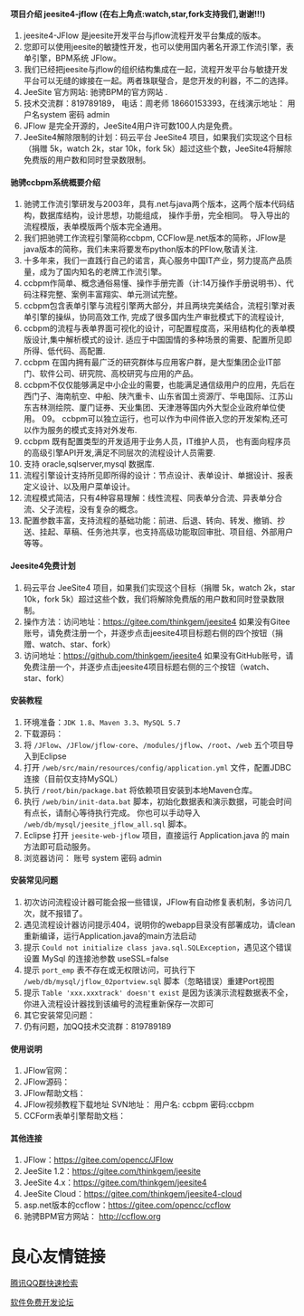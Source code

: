 ﻿#### 项目介绍 jeesite4-jflow  (在右上角点:watch,star,fork支持我们,谢谢!!!)

1. jeesite4-JFlow 是jeesite开发平台与jflow流程开发平台集成的版本。
2. 您即可以使用jeesite的敏捷性开发，也可以使用国内著名开源工作流引擎，表单引擎，BPM系统 JFlow。
3. 我们已经把jeesite与jflow的组织结构集成在一起，流程开发平台与敏捷开发平台可以无缝的嫁接在一起。两者珠联璧合，是您开发的利器，不二的选择。
4. JeeSite 官方网站:    驰骋BPM的官方网站   .
5. 技术交流群：819789189， 电话：周老师 18660153393，在线演示地址：  用户名system 密码 admin 
7. JFlow 是完全开源的，JeeSite4用户许可数100人内是免费。
8. JeeSite4解除限制的计划：码云平台 JeeSite4 项目，如果我们实现这个目标（捐赠 5k，watch 2k，star 10k，fork 5k）超过这些个数，JeeSite4将解除免费版的用户数和同时登录数限制。

#### 驰骋ccbpm系统概要介绍

01. 驰骋工作流引擎研发与2003年，具有.net与java两个版本，这两个版本代码结构，数据库结构，设计思想，功能组成， 操作手册，完全相同。 导入导出的流程模版，表单模版两个版本完全通用。
02. 我们把驰骋工作流程引擎简称ccbpm, CCFlow是.net版本的简称，JFlow是java版本的简称，我们未来将要发布python版本的PFlow,敬请关注.
03. 十多年来，我们一直践行自己的诺言，真心服务中国IT产业，努力提高产品质量，成为了国内知名的老牌工作流引擎。
04. ccbpm作简单、概念通俗易懂、操作手册完善（计:14万操作手册说明书）、代码注释完整、案例丰富翔实、单元测试完整。
05. ccbpm包含表单引擎与流程引擎两大部分，并且两块完美结合，流程引擎对表单引擎的操纵，协同高效工作, 完成了很多国内生产审批模式下的流程设计,
06. ccbpm的流程与表单界面可视化的设计，可配置程度高，采用结构化的表单模版设计,集中解析模式的设计. 适应于中国国情的多种场景的需要、配置所见即所得、低代码、高配置.
07. ccbpm 在国内拥有最广泛的研究群体与应用客户群，是大型集团企业IT部门、软件公司、研究院、高校研究与应用的产品。
08. ccbpm不仅仅能够满足中小企业的需要，也能满足通信级用户的应用，先后在西门子、海南航空、中船、陕汽重卡、山东省国土资源厅、华电国际、江苏山东吉林测绘院、厦门证券、天业集团、天津港等国内外大型企业政府单位使用。
09。  ccbpm可以独立运行，也可以作为中间件嵌入您的开发架构,还可以作为服务的模式支持对外发布.
10. ccbpm 既有配置类型的开发适用于业务人员，IT维护人员， 也有面向程序员的高级引擎API开发,满足不同层次的流程设计人员需要.
11. 支持 oracle,sqlserver,mysql 数据库.
12. 流程引擎设计支持所见即所得的设计：节点设计、表单设计、单据设计、报表定义设计、以及用户菜单设计。
13. 流程模式简洁，只有4种容易理解：线性流程、同表单分合流、异表单分合流、父子流程，没有复杂的概念。
14. 配置参数丰富，支持流程的基础功能：前进、后退、转向、转发、撤销、抄送、挂起、草稿、任务池共享，也支持高级功能取回审批、项目组、外部用户等等。

#### Jeesite4免费计划

1. 码云平台 JeeSite4 项目，如果我们实现这个目标（捐赠 5k，watch 2k，star 10k，fork 5k）超过这些个数，我们将解除免费版的用户数和同时登录数限制。
2. 操作方法：访问地址：https://gitee.com/thinkgem/jeesite4
   如果没有Gitee账号，请免费注册一个，并逐步点击jeesite4项目标题右侧的四个按钮（捐赠、watch、star、fork）
3. 访问地址：https://github.com/thinkgem/jeesite4
   如果没有GitHub账号，请免费注册一个，并逐步点击jeesite4项目标题右侧的三个按钮（watch、star、fork）

#### 安装教程

1. 环境准备：`JDK 1.8`、`Maven 3.3`、`MySQL 5.7`
2. 下载源码： 
3. 将 `/JFlow`、`/JFlow/jflow-core`、`/modules/jflow`、`/root`、`/web` 五个项目导入到Eclipse
4. 打开  `/web/src/main/resources/config/application.yml` 文件，配置JDBC连接（目前仅支持MySQL）
5. 执行 `/root/bin/package.bat` 将依赖项目安装到本地Maven仓库。
6. 执行 `/web/bin/init-data.bat` 脚本，初始化数据表和演示数据，可能会时间有点长，请耐心等待执行完成。
        你也可以手动导入 `/web/db/mysql/jeesite_jflow_all.sql` 脚本。 
7. Eclipse 打开 `jeesite-web-jflow` 项目，直接运行 Application.java 的 main 方法即可启动服务。
8. 浏览器访问：   账号 system 密码 admin

#### 安装常见问题

1. 初次访问流程设计器可能会报一些错误，JFlow有自动修复表机制，多访问几次，就不报错了。
2. 遇见流程设计器访问提示404，说明你的webapp目录没有部署成功，请clean重新编译，运行Application.java的main方法启动
3. 提示 `Could not initialize class java.sql.SQLException`，遇见这个错误设置 MySql 的连接池参数 useSSL=false
4. 提示 `port_emp` 表不存在或无权限访问，可执行下 `/web/db/mysql/jflow_02portview.sql` 脚本（忽略错误）重建Port视图
5. 提示 `Table 'xxx.xxxtrack' doesn't exist` 是因为该演示流程数据表不全，你进入流程设计器找到该编号的流程重新保存一次即可
6. 其它安装常见问题： 
7. 仍有问题，加QQ技术交流群：819789189

#### 使用说明

1. JFlow官网： 
2. JFlow源码： 
3. JFlow帮助文档： 
4. JFlow视频教程下载地址  SVN地址：  用户名: ccbpm 密码:ccbpm
5. CCForm表单引擎帮助文档： 

#### 其他连接

1. JFlow：https://gitee.com/opencc/JFlow
2. JeeSite 1.2：https://gitee.com/thinkgem/jeesite
3. JeeSite 4.x：https://gitee.com/thinkgem/jeesite4
4. JeeSite Cloud：https://gitee.com/thinkgem/jeesite4-cloud
5. asp.net版本的ccflow：https://gitee.com/opencc/ccflow
6. 驰骋BPM官方网站： http://ccflow.org

 

 # 良心友情链接

[腾讯QQ群快速检索](http://u.720life.cn/s/8cf73f7c)

[软件免费开发论坛](http://u.720life.cn/s/bbb01dc0)